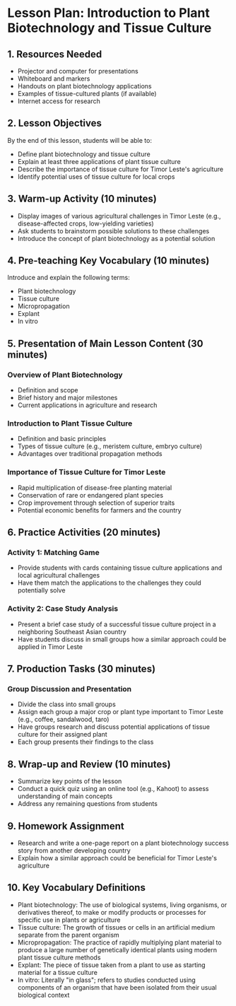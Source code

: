 # Lesson Plan: Introduction to Plant Biotechnology and Tissue Culture

## 1. Resources Needed

- Projector and computer for presentations
- Whiteboard and markers
- Handouts on plant biotechnology applications
- Examples of tissue-cultured plants (if available)
- Internet access for research

## 2. Lesson Objectives

By the end of this lesson, students will be able to:
- Define plant biotechnology and tissue culture
- Explain at least three applications of plant tissue culture
- Describe the importance of tissue culture for Timor Leste's agriculture
- Identify potential uses of tissue culture for local crops

## 3. Warm-up Activity (10 minutes)

- Display images of various agricultural challenges in Timor Leste (e.g., disease-affected crops, low-yielding varieties)
- Ask students to brainstorm possible solutions to these challenges
- Introduce the concept of plant biotechnology as a potential solution

## 4. Pre-teaching Key Vocabulary (10 minutes)

Introduce and explain the following terms:
- Plant biotechnology
- Tissue culture
- Micropropagation
- Explant
- In vitro

## 5. Presentation of Main Lesson Content (30 minutes)

### Overview of Plant Biotechnology
- Definition and scope
- Brief history and major milestones
- Current applications in agriculture and research

### Introduction to Plant Tissue Culture
- Definition and basic principles
- Types of tissue culture (e.g., meristem culture, embryo culture)
- Advantages over traditional propagation methods

### Importance of Tissue Culture for Timor Leste
- Rapid multiplication of disease-free planting material
- Conservation of rare or endangered plant species
- Crop improvement through selection of superior traits
- Potential economic benefits for farmers and the country

## 6. Practice Activities (20 minutes)

### Activity 1: Matching Game
- Provide students with cards containing tissue culture applications and local agricultural challenges
- Have them match the applications to the challenges they could potentially solve

### Activity 2: Case Study Analysis
- Present a brief case study of a successful tissue culture project in a neighboring Southeast Asian country
- Have students discuss in small groups how a similar approach could be applied in Timor Leste

## 7. Production Tasks (30 minutes)

### Group Discussion and Presentation
- Divide the class into small groups
- Assign each group a major crop or plant type important to Timor Leste (e.g., coffee, sandalwood, taro)
- Have groups research and discuss potential applications of tissue culture for their assigned plant
- Each group presents their findings to the class

## 8. Wrap-up and Review (10 minutes)

- Summarize key points of the lesson
- Conduct a quick quiz using an online tool (e.g., Kahoot) to assess understanding of main concepts
- Address any remaining questions from students

## 9. Homework Assignment

- Research and write a one-page report on a plant biotechnology success story from another developing country
- Explain how a similar approach could be beneficial for Timor Leste's agriculture

## 10. Key Vocabulary Definitions

- Plant biotechnology: The use of biological systems, living organisms, or derivatives thereof, to make or modify products or processes for specific use in plants or agriculture
- Tissue culture: The growth of tissues or cells in an artificial medium separate from the parent organism
- Micropropagation: The practice of rapidly multiplying plant material to produce a large number of genetically identical plants using modern plant tissue culture methods
- Explant: The piece of tissue taken from a plant to use as starting material for a tissue culture
- In vitro: Literally "in glass"; refers to studies conducted using components of an organism that have been isolated from their usual biological context